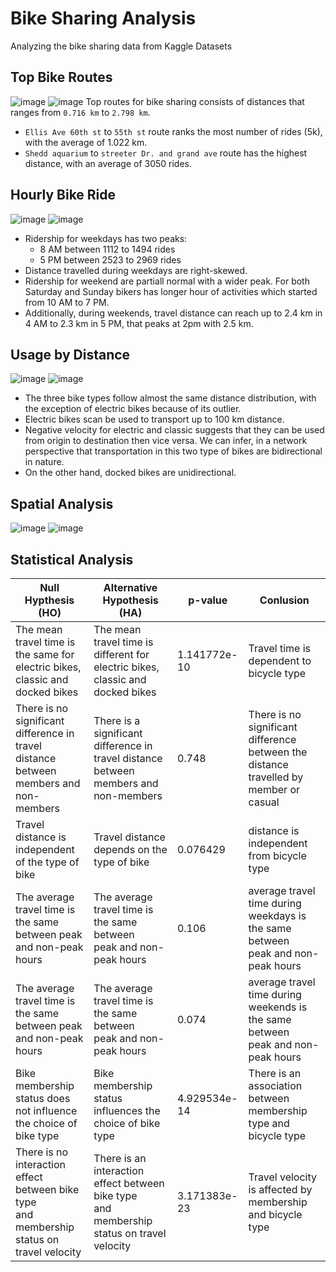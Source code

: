 # Bike Sharing Analysis
Analyzing the bike sharing data from Kaggle Datasets

**Top Bike Routes**
---
![image](https://github.com/user-attachments/assets/01aa23b1-ea4b-4b1c-98c6-60767c0f3032)
![image](https://github.com/user-attachments/assets/4bbf3b29-662b-44a1-bc10-0b7c1cae9549)
Top routes for bike sharing consists of distances that ranges from `0.716 km` to `2.798 km`.
  - `Ellis Ave 60th st` to `55th st` route ranks the most number of rides (5k), with the average of 1.022 km.
  - `Shedd aquarium` to `streeter Dr. and grand ave` route has the highest distance, with an average of 3050 rides.

**Hourly Bike Ride**
---
![image](https://github.com/user-attachments/assets/573f491e-aab5-4320-b869-c791a7075d69)
![image](https://github.com/user-attachments/assets/757c2778-2771-49d7-a921-50a9d3ef3f01)
- Ridership for weekdays has two peaks:
  - 8 AM between 1112 to 1494 rides
  - 5 PM between 2523 to 2969 rides
- Distance travelled during weekdays are right-skewed.
- Ridership for weekend are partiall normal with a wider peak. For both Saturday and Sunday bikers has longer hour of activities which started from 10 AM to 7 PM.
- Additionally, during weekends, travel distance can reach up to 2.4 km in 4 AM to 2.3 km in 5 PM, that peaks at 2pm with 2.5 km.

**Usage by Distance**
---
![image](https://github.com/user-attachments/assets/35138d87-8e00-4247-b7bc-05a7fb8cb9c6)
![image](https://github.com/user-attachments/assets/c9ec6a82-e91b-4ec8-be4b-39b6d061224a)
- The three bike types follow almost the same distance distribution, with the exception of electric bikes because of its outlier.
- Electric bikes scan be used to transport up to 100 km distance.
- Negative velocity for electric and classic suggests that they can be used from origin to destination then vice versa. We can infer, in a network perspective that transportation in this two type of bikes are bidirectional in nature.
- On the other hand, docked bikes are unidirectional.

**Spatial Analysis**
---
![image](https://github.com/user-attachments/assets/7ecbeaee-686e-4999-93ce-3839f5ebede4)
![image](https://github.com/user-attachments/assets/4e67b0dc-0fd2-4639-8e91-482b5cf7e6cf)

**Statistical Analysis**
---
| Null Hypthesis (HO) | Alternative Hypothesis (HA) | p-value | Conlusion |
| -------- | ------- | ------- | ------- |
| The mean travel time is the same for electric bikes, <br>classic and docked bikes | The mean travel time is different for electric bikes, classic and docked bikes | 1.141772e-10 | Travel time is dependent to bicycle type |
|There is no significant difference in travel distance <br> between members and non-members |There is a significant difference in travel distance between<br> members and non-members |0.748 |There is no significant difference between the<br> distance travelled by member or casual|
| Travel distance is independent of the type of bike| Travel distance depends on the type of bike | 0.076429 |distance is independent from bicycle type|
|The average travel time is the same between peak <br>and non-peak hours|The average travel time is the same between <br>peak and non-peak hours|0.106|average travel time during weekdays is the same between <br>peak and non-peak hours|
|The average travel time is the same between peak <br>and non-peak hours|The average travel time is the same between <br>peak and non-peak hours|0.074|average travel time during weekends is the same between <br>peak and non-peak hours|
|Bike membership status does not influence <br>the choice of bike type|Bike membership status influences the choice of bike type|4.929534e-14|There is an association between membership type and bicycle type|
|There is no interaction effect between bike type <br>and membership status on travel velocity|There is an interaction effect between bike type <br>and membership status on travel velocity|3.171383e-23|Travel velocity is affected by membership and bicycle type|










